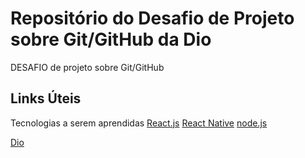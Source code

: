 # Repositório do Desafio de Projeto sobre Git/GitHub da Dio
DESAFIO de projeto sobre  Git/GitHub

## Links Úteis
Tecnologias a serem aprendidas 
[React.js](https://pt-br.reactjs.org/)
[React Native](https://reactnative.dev/)
[node.js](https://nodejs.org/en)



[Dio](https://web.digitalinnovation.one/home)
